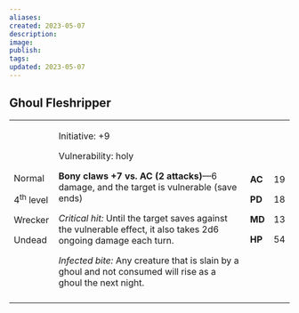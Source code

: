 ```yaml
---
aliases: 
created: 2023-05-07
description: 
image: 
publish: 
tags: 
updated: 2023-05-07
---
```


## Ghoul Fleshripper

<table>
<colgroup>
<col style="width: 16%" />
<col style="width: 72%" />
<col style="width: 5%" />
<col style="width: 5%" />
</colgroup>
<tbody>
<tr class="odd">
<td><p>Normal</p>
<p>4<sup>th</sup> level</p>
<p>Wrecker</p>
<p>Undead</p></td>
<td><p>Initiative: +9</p>
<p>Vulnerability: holy</p>
<p><strong>Bony claws +7 vs. AC (2 attacks)</strong>—6 damage, and the
target is vulnerable (save ends)</p>
<p><em>Critical hit:</em> Until the target saves against the vulnerable
effect, it also takes 2d6 ongoing damage each turn.</p>
<p><em>Infected bite:</em> Any creature that is slain by a ghoul and not
consumed will rise as a ghoul the next night.</p></td>
<td><p><strong>AC</strong></p>
<p><strong>PD</strong></p>
<p><strong>MD</strong></p>
<p><strong>HP</strong></p></td>
<td><p>19</p>
<p>18</p>
<p>13</p>
<p>54</p></td>
</tr>
<tr class="even">
<td></td>
<td></td>
<td></td>
<td></td>
</tr>
</tbody>
</table>

